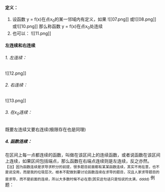 #### 定义：
1. 设函数 y = f(x)在点x<sub>0</sub>的某一邻域内有定义，如果
![[07.png]]
或![[08.png]]
或![[10.png]]
那么称函数 y = f(x)在点x<sub>0</sub>处连续
2. 也可以：
![[11.png]]

#### 左连续和右连续
###### 1. 左连续：
![[12.png]]
###### 2. 右连续：
![[13.png]]
###### 3. 在x<sub>0</sub>连续：
既要左连续又要右连续(极限存在也是同理)
##### 4. 函数连续：
在区间上每一点都连续的函数，叫做在该区间上的连续函数，或者说函数在该区间上连续，如果区间包括端点，那么函数在右端点连续则是左连续，反之亦然。
<sub>【注】因为函数连续是求导求积分的前提，很多题目前面都有某某函数连续，其实不用在意，也不是说没用，而是我的垃圾层次，根本不配做到要讨论函数连续在求导的题目，况且人家求导题目的是求导，而不是前面的连续，所以大多数时候不必在意(其实这句话只是怕说的太满，dddd)</sub>
例题：
